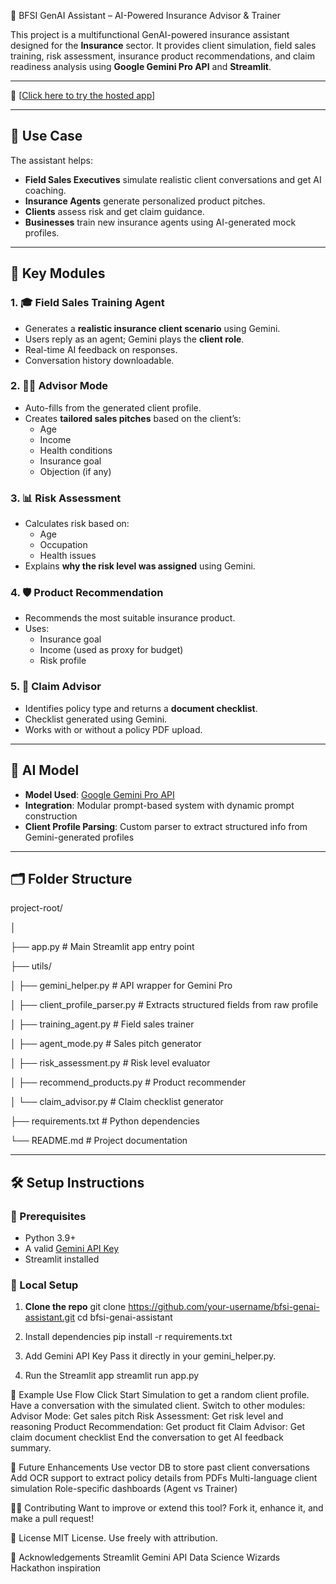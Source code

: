 🧠 BFSI GenAI Assistant – AI-Powered Insurance Advisor & Trainer

This project is a multifunctional GenAI-powered insurance assistant designed for the **Insurance** sector. It provides client simulation, field sales training, risk assessment, insurance product recommendations, and claim readiness analysis using **Google Gemini Pro API** and **Streamlit**.

---


🔗 [[Click here to try the hosted app](https://field-sales-training-agentant.streamlit.app/)]

---

## 📌 Use Case

The assistant helps:
- **Field Sales Executives** simulate realistic client conversations and get AI coaching.
- **Insurance Agents** generate personalized product pitches.
- **Clients** assess risk and get claim guidance.
- **Businesses** train new insurance agents using AI-generated mock profiles.

---

## 🧩 Key Modules

### 1. 🎓 Field Sales Training Agent
- Generates a **realistic insurance client scenario** using Gemini.
- Users reply as an agent; Gemini plays the **client role**.
- Real-time AI feedback on responses.
- Conversation history downloadable.
  
### 2. 🧑‍💼 Advisor Mode
- Auto-fills from the generated client profile.
- Creates **tailored sales pitches** based on the client’s:
  - Age
  - Income
  - Health conditions
  - Insurance goal
  - Objection (if any)

### 3. 📊 Risk Assessment
- Calculates risk based on:
  - Age
  - Occupation
  - Health issues
- Explains **why the risk level was assigned** using Gemini.
  
### 4. 🛡️ Product Recommendation
- Recommends the most suitable insurance product.
- Uses:
  - Insurance goal
  - Income (used as proxy for budget)
  - Risk profile

### 5. 📄 Claim Advisor
- Identifies policy type and returns a **document checklist**.
- Checklist generated using Gemini.
- Works with or without a policy PDF upload.

---

## 🧠 AI Model

- **Model Used**: [Google Gemini Pro API](https://ai.google.dev)
- **Integration**: Modular prompt-based system with dynamic prompt construction
- **Client Profile Parsing**: Custom parser to extract structured info from Gemini-generated profiles

---

## 🗂️ Folder Structure


project-root/

│

├── app.py # Main Streamlit app entry point

├── utils/

│ ├── gemini_helper.py # API wrapper for Gemini Pro

│ ├── client_profile_parser.py # Extracts structured fields from raw profile

│ ├── training_agent.py # Field sales trainer

│ ├── agent_mode.py # Sales pitch generator

│ ├── risk_assessment.py # Risk level evaluator

│ ├── recommend_products.py # Product recommender

│ └── claim_advisor.py # Claim checklist generator

├── requirements.txt # Python dependencies

└── README.md # Project documentation


---

## 🛠️ Setup Instructions

### 🔧 Prerequisites
- Python 3.9+
- A valid [Gemini API Key](https://ai.google.dev)
- Streamlit installed

### 🧪 Local Setup

1. **Clone the repo**
git clone https://github.com/your-username/bfsi-genai-assistant.git
cd bfsi-genai-assistant

2. Install dependencies
pip install -r requirements.txt


3. Add Gemini API Key
Pass it directly in your gemini_helper.py.

4. Run the Streamlit app
streamlit run app.py


🧪 Example Use Flow
Click Start Simulation to get a random client profile.
Have a conversation with the simulated client.
Switch to other modules:
Advisor Mode: Get sales pitch
Risk Assessment: Get risk level and reasoning
Product Recommendation: Get product fit
Claim Advisor: Get claim document checklist
End the conversation to get AI feedback summary.

🧠 Future Enhancements
Use vector DB to store past client conversations
Add OCR support to extract policy details from PDFs
Multi-language client simulation
Role-specific dashboards (Agent vs Trainer)

👨‍💻 Contributing
Want to improve or extend this tool? Fork it, enhance it, and make a pull request!

📜 License
MIT License. Use freely with attribution.

🤝 Acknowledgements
Streamlit
Gemini API
Data Science Wizards Hackathon inspiration
